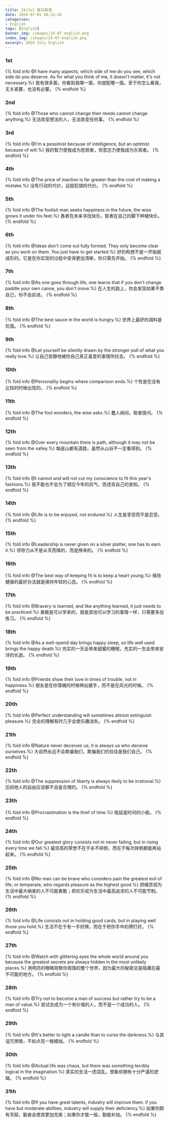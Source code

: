 ```yaml
---
title: 24/Jul 每日英语
date: 2024-07-01 08:31:36
categories:
- English
tags: [English]
banner_img: /images/24-07-english.png
index_img: /images/24-07-english.png
excerpt: 2024 July English
---
```


### 1st
{% fold info @I have many aspects, which side of me do you see, which side do you deserve. As for what you think of me, it doesn't matter, it's not necessary.%}
我有很多面，你看到我哪一面，你就配哪一面。至于你怎么看我，无关紧要，也没有必要。
{% endfold %}

### 2nd
{% fold info @Those who cannot change their minds cannot change anything.%}
无法改变想法的人，无法改变任何事。
{% endfold %}

### 3rd
{% fold info @I'm a pessimist because of intelligence, but an optimist because of will.%}
我的智力使我成为悲观者，但意志力使我成为乐观者。
{% endfold %}

### 4th
{% fold info @The price of inaction is far greater than the cost of making a mistake.%}
没有行动的代价，远超犯错的代价。
{% endfold %}

### 5th
{% fold info @The foolish man seeks happiness in the future, the wise grows it under his feet.%}
愚者在未来寻找快乐，智者在自己的脚下种植快乐。
{% endfold %}

### 6th
{% fold info @Ideas don't come out fully formed. They only become clear as you work on them. You just have to get started.%}
好的构想不是一开始就成形的。它是在你实现的过程中变得更加清晰，你只需先开始。
{% endfold %}

### 7th
{% fold info @As one goes through life, one learns that if you don't change paddle your own canoe, you don't move.%}
在人生的路上，你会发现如果不靠自己，你不会前进。
{% endfold %}

### 8th
{% fold info @The best sauce in the world is hungry.%}
世界上最好的调料是饥饿。
{% endfold %}

### 9th
{% fold info @Let yourself be silently drawn by the stronger pull of what you really love.%}
让自己安静地被你自己真正喜爱的事情所拉去。
{% endfold %}

### 10th
{% fold info @Personality begins where comparison ends.%}
个性是在没有比较的时候出现的。
{% endfold %}

### 11th
{% fold info @The fool wonders, the wise asks.%}
蠢人纳闷，智者提问。
{% endfold %}

### 12th
{% fold info @Over every mountain there is path, although it may not be seen from the valley.%}
每座山都有道路，虽然从山谷不一定看得到。
{% endfold %}

### 13th
{% fold info @I cannot and will not cut my conscience to fit this year's fashions.%}
我不能也不会为了顺应今年的风气，而违背自己的良知。
{% endfold %}

### 14th
{% fold info @Life is to be enjoyed, not endured.%}
人生是享受而不是忍受。
{% endfold %}

### 15th
{% fold info @Leadership is never given on a silver platter, one has to earn it.%}
领导力从不是从天而降的，而是挣来的。
{% endfold %}

### 16th
{% fold info @The best way of keeping fit is to keep a heart young.%}
保持健康的最好办法就是保持年轻的心态。
{% endfold %}

### 17th
{% fold info @Bravery is learned, and like anything learned, it just needs to be practiced.%}
勇敢是可以学来的，就是其他可以学习的事情一样，只需要多加练习。
{% endfold %}

### 18th
{% fold info @As a well-spend day brings happy sleep, so life well used brings the happy death.%}
充实的一天会带来甜蜜的睡眠，充实的一生会带来安详的长逝。
{% endfold %}

### 19th
{% fold info @Friends show their love in times of trouble, not in happiness.%}
朋友是在你落魄的时候伸出援手，而不是在风光的时候。
{% endfold %}

### 20th
{% fold info @Perfect understanding will sometimes almost extinguish pleasure.%}
完全的理解有时几乎会使乐趣消失。
{% endfold %}

### 21th
{% fold info @Nature never deceives us; it is always us who deceive ourselves.%}
大自然永远不会欺骗我们，欺骗我们的往往是我们自己。
{% endfold %}

### 22th
{% fold info @The suppression of liberty is always likely to be irrational.%}
压抑他人的自由应该都不会是合理的。
{% endfold %}

### 23th
{% fold info @Procrastination is the thief of time.%}
拖延是时间的小偷。
{% endfold %}

### 24th
{% fold info @Our greatest glory consists not in never failing, but in rising every time we fall.%}
最崇高的荣誉不在于永不摔倒，而在于每次摔倒都能再站起来。
{% endfold %}

### 25th
{% fold info @No man can be brave who considers pain the greatest evil of life; or temperate, who regards pleasure as the highest good.%}
把痛苦视为生活中最大祸害的人不可能勇敢；把欢乐视为生活中最高追求的人不可能节制。
{% endfold %}

### 26th
{% fold info @Life consists not in holding good cards, but in playing well those you hold.%}
生活不在于有一手好牌，而在于把你手中的牌打好。
{% endfold %}

### 27th
{% fold info @Watch with glittering eyes the whole world around you because the greatest secrets are always hidden in the most unlikely places.%}
用明亮的眼睛观察你周围的整个世界，因为最大的秘密总是隐藏在最不可能的地方。
{% endfold %}

### 28th
{% fold info @Try not to become a man of success but rather try to be a man of value.%}
尝试去成为一个有价值的人，而不是一个成功的人。
{% endfold %}

### 29th
{% fold info @It's better to light a candle than to curse the darkness.%}
与其诅咒黑暗，不如点亮一根蜡烛。
{% endfold %}

### 30th
{% fold info @Actual life was chaos, but there was something terribly logical in the imagination.%}
真实的生活一团混乱，想象却拥有十分严谨的逻辑。
{% endfold %}

### 31th
{% fold info @If you have great talents, industry will improve them. if you have but moderate abilities, industry will supply their deficiency.%}
如果你颇有天赋，勤奋会使其更加完美；如果你才能一般，勤能补拙。
{% endfold %}




